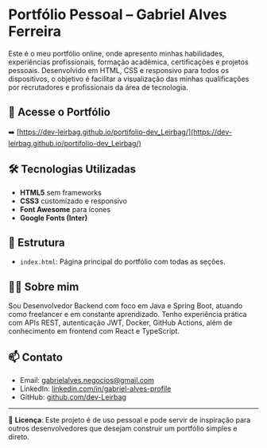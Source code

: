 # Portfólio Pessoal – Gabriel Alves Ferreira

Este é o meu portfólio online, onde apresento minhas habilidades, experiências profissionais, formação acadêmica, certificações e projetos pessoais. Desenvolvido em HTML, CSS e responsivo para todos os dispositivos, o objetivo é facilitar a visualização das minhas qualificações por recrutadores e profissionais da área de tecnologia.

## 🔗 Acesse o Portfólio
➡️ [https://dev-leirbag.github.io/portifolio-dev_Leirbag/](https://dev-leirbag.github.io/portifolio-dev_Leirbag/) 

## 🛠️ Tecnologias Utilizadas

- **HTML5** sem frameworks
- **CSS3** customizado e responsivo
- **Font Awesome** para ícones
- **Google Fonts (Inter)**

## 📁 Estrutura

- `index.html`: Página principal do portfólio com todas as seções.

## 👨‍💻 Sobre mim

Sou Desenvolvedor Backend com foco em Java e Spring Boot, atuando como freelancer e em constante aprendizado. Tenho experiência prática com APIs REST, autenticação JWT, Docker, GitHub Actions, além de conhecimento em frontend com React e TypeScript.

## 📫 Contato

- Email: [gabrielalves.negocios@gmail.com](mailto:gabrielalves.negocios@gmail.com)
- LinkedIn: [linkedin.com/in/gabriel-alves-profile](https://www.linkedin.com/in/gabriel-alves-profile)
- GitHub: [github.com/dev-Leirbag](https://github.com/dev-Leirbag)

---

📝 **Licença**: Este projeto é de uso pessoal e pode servir de inspiração para outros desenvolvedores que desejam construir um portfólio simples e direto.
